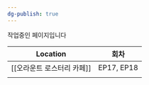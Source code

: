 ```yaml
---
dg-publish: true
---
```

작업중인 페이지입니다

| Location         | 회차         |
| ---------------- | ---------- |
| [[오라운트 로스터리 카페]] | EP17, EP18 |
|                  |            |
